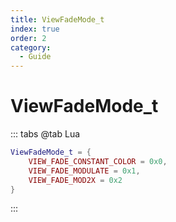 ```yaml
---
title: ViewFadeMode_t
index: true
order: 2
category:
  - Guide
---
```


# ViewFadeMode_t
::: tabs
@tab Lua
```lua
ViewFadeMode_t = {
    VIEW_FADE_CONSTANT_COLOR = 0x0,
    VIEW_FADE_MODULATE = 0x1,
    VIEW_FADE_MOD2X = 0x2
}
```
:::